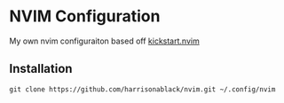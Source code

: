 # NVIM Configuration
My own nvim configuraiton based off [kickstart.nvim](https://github.com/nvim-lua/kickstart.nvim)

## Installation
```
git clone https://github.com/harrisonablack/nvim.git ~/.config/nvim
```


